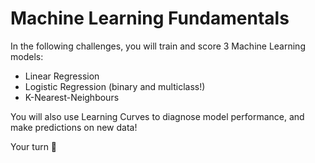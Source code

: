 # Machine Learning Fundamentals


In the following challenges, you will train and score 3 Machine Learning models:

- Linear Regression
- Logistic Regression (binary and multiclass!)
- K-Nearest-Neighbours

You will also use Learning Curves to diagnose model performance, and make predictions on new data!

Your turn 🚀
